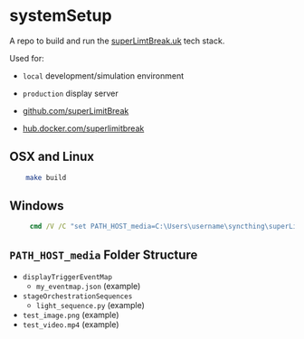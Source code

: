 systemSetup
===========

A repo to build and run the [superLimtBreak.uk](http://superlimitbreak.uk) tech stack.

Used for:
* `local` development/simulation environment
* `production` display server

* [github.com/superLimitBreak](https://github.com/superLimitBreak)
* [hub.docker.com/superlimitbreak](https://hub.docker.com/u/superlimitbreak/dashboard/)


OSX and Linux
-------------

```bash
    make build
```


Windows
-------

```cmd
     cmd /V /C "set PATH_HOST_media=C:\Users\username\syncthing\superLimitBreak\assets\visuals\&& docker-compose up"
```


`PATH_HOST_media` Folder Structure
----------------------------------

* `displayTriggerEventMap`
    * `my_eventmap.json` (example)
* `stageOrchestrationSequences`
    * `light_sequence.py` (example)
* `test_image.png` (example)
* `test_video.mp4` (example)
